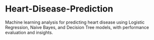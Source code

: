 # Heart-Disease-Prediction
 Machine learning analysis for predicting heart disease using Logistic Regression, Naive Bayes, and Decision Tree models, with performance evaluation and insights.

